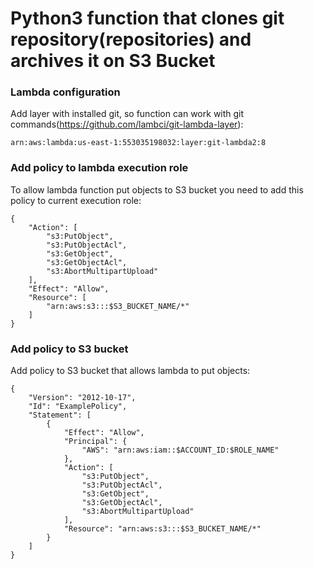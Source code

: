 # Python3 function that clones git repository(repositories) and archives it on S3 Bucket

### Lambda configuration
Add layer with installed git, so function can work with git commands(https://github.com/lambci/git-lambda-layer):

```arn:aws:lambda:us-east-1:553035198032:layer:git-lambda2:8```

### Add policy to lambda execution role
To allow lambda function put objects to S3 bucket you need to add this policy to current execution role:

```
{
    "Action": [
        "s3:PutObject",
        "s3:PutObjectAcl",
        "s3:GetObject",
        "s3:GetObjectAcl",
        "s3:AbortMultipartUpload"
    ],
    "Effect": "Allow",
    "Resource": [
        "arn:aws:s3:::$S3_BUCKET_NAME/*"
    ]
}
```

### Add policy to S3 bucket
Add policy to S3 bucket that allows lambda to put objects:

```
{
    "Version": "2012-10-17",
    "Id": "ExamplePolicy",
    "Statement": [
        {
            "Effect": "Allow",
            "Principal": {
                "AWS": "arn:aws:iam::$ACCOUNT_ID:$ROLE_NAME"
            },
            "Action": [
                "s3:PutObject",
                "s3:PutObjectAcl",
                "s3:GetObject",
                "s3:GetObjectAcl",
                "s3:AbortMultipartUpload"
            ],
            "Resource": "arn:aws:s3:::$S3_BUCKET_NAME/*"
        }
    ]
}
```

